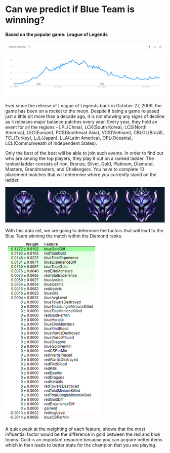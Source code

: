 # Can we predict if Blue Team is winning?
#### Based on the popular game: League of Legends

![Popularity](/images/01.png)

Ever since the release of League of Legends back in October 27, 2009, the game has been on a rocket to the moon. Despite it being a game released just a little bit more than a decade ago, it is not showing any signs of decline as it releases major balance patches every year. Every year, they hold an event for all the regions - LPL(China), LCK(South Korea), LCS(North America), LEC(Europe), PCS(Southeast Asia), VCS(Vietnam), CBLOL(Brazil), TCL(Turkey), LJL(Japan), LLA(Latin America), OPL(Oceania), LCL(Commonweath of Independent States). 

Only the best of the best will be able to join such events. In order to find out who are among the top players, they play it out on a ranked ladder. The ranked ladder consists of Iron, Bronze, Silver, Gold, Platinum, Diamond, Masters, Grandmasters, and Challengers. You have to complete 10 placement matches that will determine where you currently stand on the ladder. 

![Diamond](/images/dia.png)

With this data set, we are going to determine the factors that will lead to the Blue Team winning the match within the Diamond ranks.

![Top features weight](/images/weight1.png)

A quick peek at the weighting of each feature, shows that the most influential factor would be the difference in gold between the red and blue teams. Gold is an important resource because you can acquire better items which in then leads to better stats for the champion that you are playing. 
